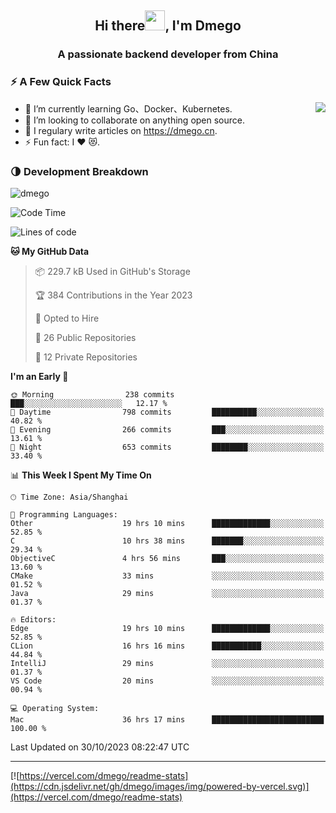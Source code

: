 <h2 align="center">Hi there<img src="https://cdn.jsdelivr.net/gh/dmego/images/img/Hi.gif" height="32" />, I'm Dmego </h2>
<h3 align="center">A passionate backend developer from China</h3>

### ⚡️ A Few Quick Facts

<img align="right" src="https://readme-stats-dmego.vercel.app/api?username=dmego&show_icons=true&icon_color=1573B3&hide_title=true&text_color=718096&bg_color=00000000&hide_border=true"/>

<ul>
    <li> 🌱 I’m currently learning Go、Docker、Kubernetes.</li>
    <li> 👯 I’m looking to collaborate on anything open source.</li>
    <li> 📝 I regulary write articles on <a href="https://dmego.cn">https://dmego.cn</a>.</li>
    <li> ⚡ Fun fact: I ❤️ 😻.</li>
</ul>

### 🌗 Development Breakdown

<img src="https://komarev.com/ghpvc/?username=dmego" alt="dmego" />

<!--START_SECTION:waka-->
![Code Time](http://img.shields.io/badge/Code%20Time-2%2C316%20hrs%2026%20mins-blue)

![Lines of code](https://img.shields.io/badge/From%20Hello%20World%20I%27ve%20Written-681.0%20thousand%20lines%20of%20code-blue)

**🐱 My GitHub Data** 

> 📦 229.7 kB Used in GitHub's Storage 
 > 
> 🏆 384 Contributions in the Year 2023
 > 
> 💼 Opted to Hire
 > 
> 📜 26 Public Repositories 
 > 
> 🔑 12 Private Repositories 
 > 
**I'm an Early 🐤** 

```text
🌞 Morning                238 commits         ███░░░░░░░░░░░░░░░░░░░░░░   12.17 % 
🌆 Daytime                798 commits         ██████████░░░░░░░░░░░░░░░   40.82 % 
🌃 Evening                266 commits         ███░░░░░░░░░░░░░░░░░░░░░░   13.61 % 
🌙 Night                  653 commits         ████████░░░░░░░░░░░░░░░░░   33.40 % 
```


📊 **This Week I Spent My Time On** 

```text
🕑︎ Time Zone: Asia/Shanghai

💬 Programming Languages: 
Other                    19 hrs 10 mins      █████████████░░░░░░░░░░░░   52.85 % 
C                        10 hrs 38 mins      ███████░░░░░░░░░░░░░░░░░░   29.34 % 
ObjectiveC               4 hrs 56 mins       ███░░░░░░░░░░░░░░░░░░░░░░   13.60 % 
CMake                    33 mins             ░░░░░░░░░░░░░░░░░░░░░░░░░   01.52 % 
Java                     29 mins             ░░░░░░░░░░░░░░░░░░░░░░░░░   01.37 % 

🔥 Editors: 
Edge                     19 hrs 10 mins      █████████████░░░░░░░░░░░░   52.85 % 
CLion                    16 hrs 16 mins      ███████████░░░░░░░░░░░░░░   44.84 % 
IntelliJ                 29 mins             ░░░░░░░░░░░░░░░░░░░░░░░░░   01.37 % 
VS Code                  20 mins             ░░░░░░░░░░░░░░░░░░░░░░░░░   00.94 % 

💻 Operating System: 
Mac                      36 hrs 17 mins      █████████████████████████   100.00 % 
```


 Last Updated on 30/10/2023 08:22:47 UTC
<!--END_SECTION:waka-->

---

[![https://vercel.com/dmego/readme-stats](https://cdn.jsdelivr.net/gh/dmego/images/img/powered-by-vercel.svg)](https://vercel.com/dmego/readme-stats)

